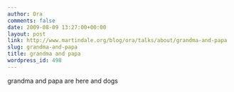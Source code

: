 ```yaml
---
author: Ora
comments: false
date: 2009-08-09 13:27:00+00:00
layout: post
link: http://www.martindale.org/blog/ora/talks/about/grandma-and-papa
slug: grandma-and-papa
title: grandma and papa
wordpress_id: 498
---
```


grandma and papa  are here and dogs
